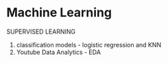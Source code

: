 # Machine Learning
SUPERVISED LEARNING
  
  1. classification models - logistic regression and KNN
  2. Youtube Data Analytics - EDA
